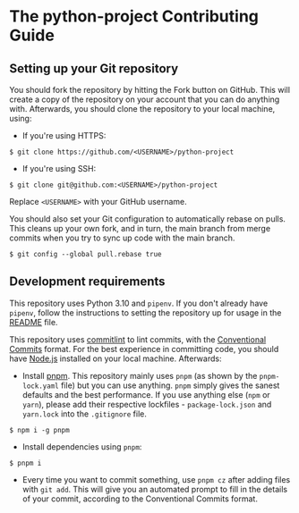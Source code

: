 # The python-project Contributing Guide

## Setting up your Git repository

You should fork the repository by hitting the Fork button on GitHub. This will
create a copy of the repository on your account that you can do anything with.
Afterwards, you should clone the repository to your local machine, using:

- If you're using HTTPS:

```shell
$ git clone https://github.com/<USERNAME>/python-project
```

- If you're using SSH:

```shell
$ git clone git@github.com:<USERNAME>/python-project
```

Replace `<USERNAME>` with your GitHub username.

You should also set your Git configuration to automatically rebase on pulls.
This cleans up your own fork, and in turn, the main branch from merge commits
when you try to sync up code with the main branch.

```shell
$ git config --global pull.rebase true
```

## Development requirements

This repository uses Python 3.10 and `pipenv`. If you don't already have
`pipenv`, follow the instructions to setting the repository up for usage in the
[README](README.md) file.

This repository uses [commitlint](https://commitlint.js.org) to lint commits,
with the [Conventional Commits](https://www.conventionalcommits.org) format.
For the best experience in committing code, you should have
[Node.js](https://nodejs.org) installed on your local machine. Afterwards:

- Install [pnpm](https://pnpm.io). This repository mainly uses `pnpm` (as shown
  by the `pnpm-lock.yaml` file) but you can use anything. `pnpm` simply gives
  the sanest defaults and the best performance. If you use anything else (`npm`
  or `yarn`), please add their respective lockfiles - `package-lock.json` and
  `yarn.lock` into the `.gitignore` file.

```shell
$ npm i -g pnpm
```

- Install dependencies using `pnpm`:

```shell
$ pnpm i
```

- Every time you want to commit something, use `pnpm cz` after adding files
  with `git add`. This will give you an automated prompt to fill in the
  details of your commit, according to the Conventional Commits format.

